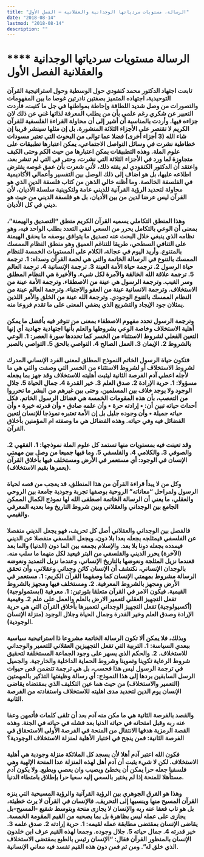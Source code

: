 ```yaml
---
title: "الرسالة، مستويات سردياتها الوجدانية والعقلانية – الفصل الأول"
date: "2018-08-14"
lastmod: "2018-08-14"
description: ""
---
```

# **** **الرسالة مستويات سردياتها الوجدانية والعقلانية الفصل الأول**

### تابعت اجتهاد الدكتور محمد كنفودي حول الوسطية وحول استراتيجية القرآن التوحيدية، اجتهاده المتميز بصفتين نادرتين غوصا ما بين المفهومات والتصورات من وصل شديد اللطافة وإحاطة بمواطنها في جل ما كتبت، فأردت التعبير عن شكري رغم علمي بأن من يطلب المعرفة لذاتها غني عن ذلك لان جزاءه فيها. وأردت بالمناسبة أن أشير إلى أن محاولة القراءة الفلسفية للقرآن الكريم لا تقتصر على الأجزاء الثلاثة المنشورة، بل إن مثلها سينشر قريبا إن شاء الله (3 أجزاء أخرى) فضلا عما توالى من البحوث التي تعتبر مسودات خطاطية نشرت في وسائل التواصل الاجتماعي، يمكن اعتبارها تطبيقات على علوم الملة. وهذه التطبيقات يمكن اعتبارها من حيث الكم وحتى الكيف متجاوزة لما ورد في الأجزاء الثلاثة التي نشرت، وحتى في التي لم تنشر بعد، واعتقد أن الدكتور الكنفودي لم يفته ذلك، لأني شعرت بأن عمق غوصه يفترض اطلاعه عليها، بل هو اضاف إلى ذلك الوصل بين التفسير وأعمالي الأكاديمية في الفلسفة الخالصة. وما أظنه خالي الذهن من كتاب فلسفة الدين الذي هو محاولة لتحديد الرؤية القرآنية للديني عامة ولتكوينية سلسلة الأديان، لأن القرآن ليس عرضا لدين من بين الأديان، بل هو فلسفة الديني من حيث هو ديني في كل الأديان.

### وهذا المنطق التكاملي يسميه القرآن الكريم منطق “التصديق والهيمنة”، بمعنى أن الوعي بالتكامل يحرر من السعي لنفي التعدد بطلب الواحد فيه، وهو نظامه الذي ينبغي خلال البحث عنه تصديق ما يتوافق بوصفه ما يحقق الهيمنة على التنافي السطحي، طريقا للتناغم العميق وهو منطق النظام الممسك بالمتنوع. وأريد اليوم في عجالة، الكلام على المستويات الخمسة للنظام الممسك بالتنوع في الرسالة الخاتمة والتي هي لحمة القرآن وسداه: 1. ترجمة حياة الرسول 2. ترجمة حياة الأمة العينة 3. ترجمة الإنسانية 4. ترجمة العالم 5. ترجمة علاقة الله الخالقة والآمرة لكل شيء. والأخيرة هي النظام المطلق وسر الغيب. وترجمة الرسول هي عينة من الاصطفاء. وترجمة الأمة عينة من الاستخلاف. وترجمة الانسانية عينة من العفو والاجتباء. وترجمة العالم عينة من النظام الممسك بالتنوع الوجودي. وترجمة الله عينة من الخلق والأمر اللذين يمثلان جود الإيجاد والتشريع الذي يضفي المعنى على ما تقدم فروعا منه.

### وترجمة الرسول تحدد مفهوم الاصطفاء بمعنى من تتوفر فيه بأفضل ما يمكن أهلية الاستخلاف وخاصة الوعي بشروطها والعلم بأنها اجتهادية جهادية أي إنها التعين الفعلي لشروط الاستثناء من الخسر كما تحددها سورة العصر: 1. الوعي بالشروط 2. الإيمان 3. العمل الصالح 4. التواصي بالحق 5. التواصي بالصبر

### فتكون حياة الرسول الخاتم النموذج المطلق لمعنى الفرد الإنساني المدرك لشروط الاستخلاف أو لشروط الاستثناء من الخسر التي وصفت والتي هي ما لأجله اعطي آدم الفرصة الثانية ليثبت أهليته للاستخلاف وقد جهز بما يجعله مسؤولا: 1. حرية الإرادة 2. صدق العلم 3. خير القدرة 4. جمال الحياة 5. جلال الوجود ولا يوجد خلاف بين المسلمين، وحتى بين غيرهم من البشر ما تحرروا من التعصب، بأن هذه المقومات الخمسة هي فضائل الرسول الخاتم. فكل أحداث حياته تبين أن: • إرادته حرة • وأن علمه صادق • وأن قدرته خيرة • وأن حياته جميلة • وأن وجوده جليل بل إن الأمة تعتبره نموذجا للإنسان لتعين الفضائل فيه وفي حياته. وهذه الفضائل هي ما وصفته ام المؤمنين بأخلاق القرآن.

### وقد تعينت فيه بمستويات منها تستمد كل علوم الملة نموذجها: 1. الفقهي 2. والصوفي 3. والكلامي 4. والفلسفي 5. وما فيها جميعا من وصل بين مهمتي الإنسان في الوجود: أي مستعمر في الأرض ومستخلف فيها بأخلاق القرآن (يعمرها بقيم الاستخلاف).

### وكل من لا يبدأ قراءة القرآن من هذا المنطلق، قد يعجب من قصه لحياة الرسول ولمراحل “معاناته” الروحية بوصفها تجربة وجودية جامعة بين الروحي والعقلي، ما يعني أن الرسالة الخاتمة اصطفى الله لها نموذج الكمال الممكن الجامع بين الوجداني والعقلاني وبين شروط التاريخ وما بعديه المعرفي والقيمي.

### فالفصل بين الوجداني والعقلاني أصل كل تحريف، فهو يجعل الديني منفصلا عن الفلسفي فيمثلجه بجعله بعدا بلا دون، ويجعل الفلسفي منفصلا عن الديني فيمدده بجعله دونا بلا بعد. والإسلام بجمعه بين الما دون (الدنيا) والما بعد (الآخرة) يحرر الديني والفلسفي من البتر فيعيد لكل منهما ما سلب منه. فعندما نزيل المثلجة ونعوضها بالتاريخ الإنساني، وعندما نزيل التمديد ونعوضه بالوجدان الإنساني، نكتشف أن الإنسان كائن وجداني وعقلاني، وأن تحقق الرسالة مشروط بمهمتي الإنسان كما وصفهما القرآن الكريم: 1. مستعمر في الأرض ومجهز بالشروط المعرفية. 2. ومستخلف فيها ومجهز بالشروط القيمية. فيكون الامر في القرآن متعلقا بثورتين: 1. معرفية (ابستمولوجية) تفعل التجهيز العقلي لتعمير الارض بالعلم والعمل على علم 2. وقيمية (أكسيولوجية) تفعل التجهيز الوجداني لتعميرها بأخلاق القرآن التي هي حرية الإرادة وصدق العلم وخير القدرة وجمال الحياة وجلال الوجود (منزلة الإنسان الوجودية).

### وبذلك، فلا يمكن ألا تكون الرسالة الخاتمة مشروعا ذا استراتيجية سياسية ببعدي السياسة: 1. التربية التي تفعل التجهيزين العقلاني للتعمير والوجداني للاستخلاف. 2. والحكم الذي يسهر على وجود الجماعة المستخلفة لتحقيق شروط الرعاية تكوينا وتموينا وشروط الحماية الداخلية والخارجية. والجميل في ترجمة الرسول ليس هذا فحسب، بل هي ترجمة تتضمن قص حيوات الرسل السابقين بردها إلى هذا النموذج: أي رسالة وظيفتها التذكير بالمهمتين (التعمير والاستخلاف) من حيث هما عين التكليف الذي بمقتضاه يقاضى الإنسان يوم الدين لتحديد مدى اهليته للاستخلاف واستفادته من الفرصة الثانية.

### والقصد بالفرصة الثانية هي ما مكن منه آدم بعد أن تلقى كلمات فأتمهن وعفا عنه ربه وقبل امتحانه في حياته الدنيا بعد فشله في حياته في الجنة. وهذه القصة الرمزية هدفها الانتقال من المنحة في الفرصة الأولى الاستحقاق في الفرصة الثانية: فمن ينجح في اختبار الأهلية لمنزلة الاستخلاف الوجودية؟

### فكون الله اعتبر آدم أهلا لأن يسجد كل الملائكة منزلة وجودية هي أهلية الاستخلاف. لكن لا شيء يثبت أن آدم أهل لهذه المنزلة عدا المنحة الإلهية وهي فلسفيا جعله حرا يمكن أن يخطئ ويصيب وان يعصي ويطيع. ولا يكون آدم مستأهلا للمنحة إذا لم يختبر بالسعي إليه سعيا حرا بإطلاق بامتطاء الدنيا.

### وهذا هو الفرق الجوهري بين الرؤية القرآنية والرؤية المسيحية التي ينزه القرآن المسيح منها وينسبها إلى التحريف. فالإنسان في القرآن لا يرث خطيئة، بل هو تاب فعفا عنه ربه والإنسان لا يجازى منحة وبتوسط شفيع -المسيح-بل يجازى على عمله ليس بظاهرة بل بما يصحبه من القيم المقومة الخمسة. يقاضى الإنسان بمقتضى مطابقة عمله لقيمه: 1. حرية إرادته 2. صدق علمه 3. خير قدرته 4. جمال حياته 5. جلال وجوده. وجمعا لهذه القيم عرف ابن خلدون الإنسان بالمنظور القرآن فقال: “الإنسان رئيس بالطبع بمقتضى الاستخلاف الذي خلق له”. ومن ثم فمن دون هذه القيم تفسد فيه معاني الإنسانية.

###